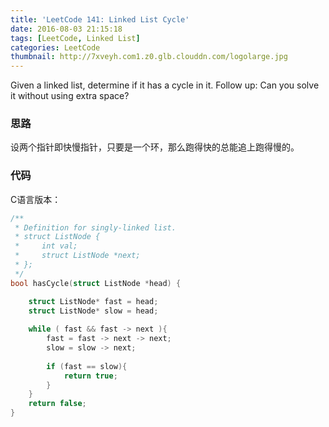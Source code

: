 ```yaml
---
title: 'LeetCode 141: Linked List Cycle'
date: 2016-08-03 21:15:18
tags: [LeetCode, Linked List]
categories: LeetCode
thumbnail: http://7xveyh.com1.z0.glb.clouddn.com/logolarge.jpg
---
```

Given a linked list, determine if it has a cycle in it. Follow up: Can you solve it without using extra space?<!--more-->
### 思路
设两个指针即快慢指针，只要是一个环，那么跑得快的总能追上跑得慢的。
### 代码
C语言版本：
``` c
/**
 * Definition for singly-linked list.
 * struct ListNode {
 *     int val;
 *     struct ListNode *next;
 * };
 */
bool hasCycle(struct ListNode *head) {

    struct ListNode* fast = head;
    struct ListNode* slow = head;
    
    while ( fast && fast -> next ){
        fast = fast -> next -> next;
        slow = slow -> next;
        
        if (fast == slow){
            return true;
        }
    }
    return false;
}
```
